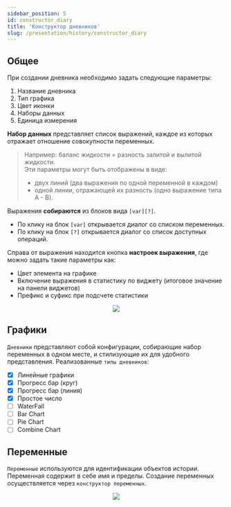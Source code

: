 ```yaml
---
sidebar_position: 5
id: constructor_diary
title: 'Конструктор дневников'
slug: /presentation/history/constructor_diary
---
```


## Общее

При создании дневника необходимо задать следующие параметры:
1. Название дневника
2. Тип графика
3. Цвет иконки
4. Наборы данных
5. Единица измерения
   
**Набор данных** представляет список выражений, каждое из которых отражает отношение совокупности переменных.
> Например: баланс жидкости = разность залитой и вылитой жидкости.   
> Эти параметры могут быть отображены в виде:
> * двух линий (два выражения по одной переменной в каждом)
> * одной линии, отражающей их разность (одно выражение типа А - В).

Выражения **собираются** из блоков вида `[var][?]`.   
* По клику на блок `[var]` открывается диалог со списком переменных.  
* По клику на блок `[?]` открывается диалог со список доступных операций.   

Справа от выражения находится кнопка **настроек выражения**, где можно задать такие параметры как:
* Цвет элемента на графике
* Включение выражения в статистику по виджету (итоговое значение на панели виджетов)
* Префикс и суфикс при подсчете статистики

<div align="center"><img type="imgscreen" src="/wellness_doc/img/presentation/constructors/diary/diaryConstructors.png"/></div>

## Графики

`Дневники` представляют собой конфигурации, собирающие набор переменных в одном месте, и стилизующие их для удобного представления. Реализованные `типы дневников`:

- [x] Линейные графики
- [x] Прогресс бар (круг)
- [x] Прогресс бар (линия)
- [x] Простое число
- [ ] WaterFall
- [ ] Bar Chart
- [ ] Pie Chart
- [ ] Combine Chart

## Переменные

`Переменные` используются для идентификации объектов истории. Переменная содержит в себе имя и пределы. Создание переменных осуществляется через `конструктор переменных`.

<div align="center"><img type="imgscreen" src="/wellness_doc/img/presentation/constructors/variable/variable_constructor.png"/></div>
